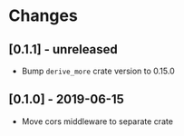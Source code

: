 # Changes

## [0.1.1] - unreleased

* Bump `derive_more` crate version to 0.15.0

## [0.1.0] - 2019-06-15

* Move cors middleware to separate crate
